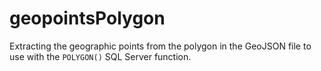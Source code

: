 # geopointsPolygon

Extracting the geographic points from the polygon in the GeoJSON file to use with the `POLYGON()` SQL Server function.
